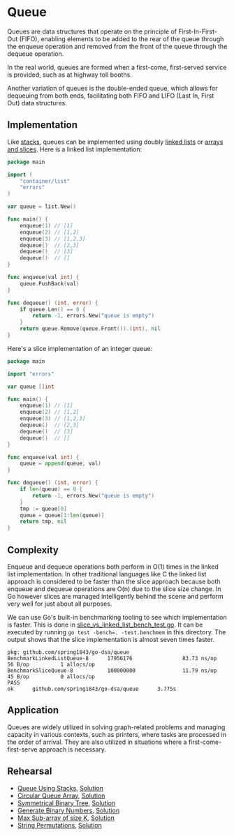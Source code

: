 # Queue

Queues are data structures that operate on the principle of First-In-First-Out (FIFO), enabling elements to be added to the rear of the queue through the enqueue operation and removed from the front of the queue through the dequeue operation.

In the real world, queues are formed when a first-come, first-served service is provided, such as at highway toll booths.

Another variation of queues is the double-ended queue, which allows for dequeuing from both ends, facilitating both FIFO and LIFO (Last In, First Out) data structures.

## Implementation

Like [stacks](../stack), queues can be implemented using doubly [linked lists](../linkedlist/) or [arrays and slices](../array/). Here is a linked list implementation:

```Go
package main

import (
	"container/list"
	"errors"
)

var queue = list.New()

func main() {
	enqueue(1) // [1]
	enqueue(2) // [1,2]
	enqueue(3) // [1,2,3]
	dequeue()  // [2,3]
	dequeue()  // [3]
	dequeue()  // []
}

func enqueue(val int) {
	queue.PushBack(val)
}

func dequeue() (int, error) {
	if queue.Len() == 0 {
		return -1, errors.New("queue is empty")
	}
	return queue.Remove(queue.Front()).(int), nil
}
```

Here's a slice implementation of an integer queue:

```Go
package main

import "errors"

var queue []int

func main() {
	enqueue(1) // [1]
	enqueue(2) // [1,2]
	enqueue(3) // [1,2,3]
	dequeue()  // [2,3]
	dequeue()  // [3]
	dequeue()  // []
}

func enqueue(val int) {
	queue = append(queue, val)
}

func dequeue() (int, error) {
	if len(queue) == 0 {
		return -1, errors.New("queue is empty")
	}
	tmp := queue[0]
	queue = queue[1:len(queue)]
	return tmp, nil
}
```

## Complexity

Enqueue and dequeue operations both perform in O(1) times in the linked list implementation. In other traditional languages like C the linked list approach is considered to be faster than the slice approach because both enqueue and dequeue operations are O(n) due to the slice size change. In Go however slices are managed intelligently behind the scene and perform very well for just about all purposes.

We can use Go's built-in benchmarking tooling to see which implementation is faster. This is done in [slice_vs_linked_list_bench_test.go](./slice_vs_linked_list_bench_test.go). It can be executed by running `go test -bench=. -test.benchmem` in this directory. The output shows that the slice implementation is almost seven times faster.

```Shell
pkg: github.com/spring1843/go-dsa/queue
BenchmarkLinkedListQueue-8      17956176                83.73 ns/op           56 B/op          1 allocs/op
BenchmarkSliceQueue-8           100000000               11.79 ns/op           45 B/op          0 allocs/op
PASS
ok      github.com/spring1843/go-dsa/queue      3.775s
```

## Application

Queues are widely utilized in solving graph-related problems and managing capacity in various contexts, such as printers, where tasks are processed in the order of arrival. They are also utilized in situations where a first-come-first-serve approach is necessary.

## Rehearsal

* [Queue Using Stacks](./queue_using_stacks_test.go), [Solution](./queue_using_stacks.go)
* [Circular Queue Array](./circular_queue_using_array_test.go), [Solution](./circular_queue_using_array.go)
* [Symmetrical Binary Tree](./symmetrical_binary_tree_test.go), [Solution](./symmetrical_binary_tree.go)
* [Generate Binary Numbers](./generate_binary_numbers_test.go), [Solution](./generate_binary_numbers.go)
* [Max Sub-array of size K](./max_of_sub_arrays_test.go), [Solution](./max_of_sub_arrays.go)
* [String Permutations](./string_permutations_test.go), [Solution](./string_permutations.go)
